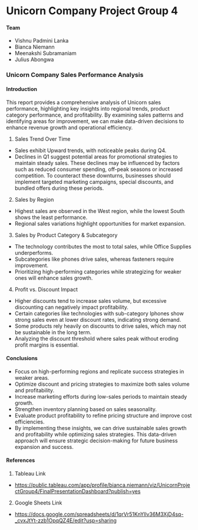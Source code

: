 
# Unicorn Company Project Group 4
#### Team 
- Vishnu Padmini Lanka
- Bianca Niemann
- Meenakshi Subramaniam
- Julius Abongwa

### Unicorn Company Sales Performance Analysis
#### Introduction
This report provides a comprehensive analysis of Unicorn sales performance, highlighting key insights into regional trends, product category performance, and profitability. By examining sales patterns and identifying areas for improvement, we can make data-driven decisions to enhance revenue growth and operational efficiency.

1.  Sales Trend Over Time 
* Sales exhibit Upward trends, with noticeable peaks during Q4.
* Declines in Q1 suggest potential areas for promotional strategies to maintain steady sales. These declines may be influenced by factors such as reduced consumer spending, off-peak seasons or increased competition. To counteract these downturns, businesses should implement targeted marketing campaigns, special discounts, and bundled offers during these periods. 

2. Sales by Region
* Highest sales are observed in the West region, while the lowest South shows the least performance.
* Regional sales variations highlight opportunities for market expansion.

3. Sales by Product Category & Subcategory
* The technology contributes the most to total sales, while Office Supplies underperforms.
* Subcategories like phones drive sales, whereas fasteners require improvement.
* Prioritizing high-performing categories while strategizing for weaker ones will enhance sales growth.

4. Profit vs. Discount Impact
* Higher discounts tend to increase sales volume, but excessive discounting can negatively impact profitability.
* Certain categories like technologies with sub-category Iphones show strong sales even at lower discount rates, indicating strong demand.
* Some products rely heavily on discounts to drive sales, which may not be sustainable in the long term.
* Analyzing the discount threshold where sales peak without eroding profit margins is essential.

#### Conclusions
* Focus on high-performing regions and replicate success strategies in weaker areas.
* Optimize discount and pricing strategies to maximize both sales volume and profitability.
* Increase marketing efforts during low-sales periods to maintain steady growth.
* Strengthen inventory planning based on sales seasonality.
* Evaluate product profitability to refine pricing structure and improve cost efficiencies.
* By implementing these insights, we can drive sustainable sales growth and profitability while optimizing sales strategies. This data-driven approach will ensure strategic decision-making for future business expansion and success.

#### References
1. Tableau Link
  * https://public.tableau.com/app/profile/bianca.niemann/viz/UnicornProjectGroup4/FinalPresentationDashboard?publish=yes

2. Google Sheets Link
  * https://docs.google.com/spreadsheets/d/1qrVr51KnYllv36M3XjD4sq-_cvxJtYt-zzb1OpqQZ4E/edit?usp=sharing
